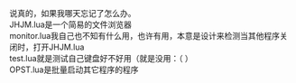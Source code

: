 说真的，如果我哪天忘记了怎么办。  
JHJM.lua是一个简易的文件浏览器  
monitor.lua我自己也不知有什么用，也许有用，本意是设计来检测当其他程序关闭时，打开JHJM.lua  
test.lua就是测试自己键盘好不好用（就是没用：（ ）  
OPST.lua是批量启动其它程序的程序
